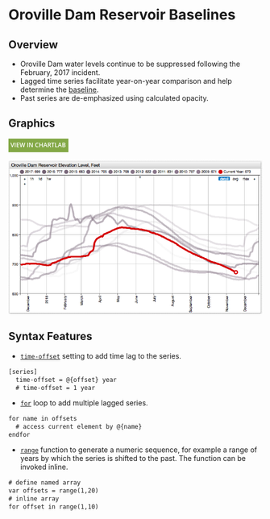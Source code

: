 # Oroville Dam Reservoir Baselines

## Overview

* Oroville Dam water levels continue to be suppressed following the February, 2017 incident.
* Lagged time series facilitate year-on-year comparison and help determine the [baseline](https://axibase.com/docs/charts/configuration/baselines.html#baselines).
* Past series are de-emphasized using calculated opacity.

## Graphics

[![View in ChartLab](../research/images/new-button.png)](https://apps.axibase.com/chartlab/e0271c06)

![](./images/oroville-dam-water-baseline.png)

## Syntax Features

* [`time-offset`](https://axibase.com/docs/charts/widgets/shared/#time-offset) setting to add time lag to the series.

```ls
[series]
  time-offset = @{offset} year
  # time-offset = 1 year
```

* [`for`](https://axibase.com/docs/charts/syntax/control-structures.html#for) loop to add multiple lagged series.

```ls
for name in offsets
  # access current element by @{name}
endfor
```

* [`range`](https://axibase.com/docs/charts/syntax/functions.html#range) function to generate a numeric sequence, for example a range of years by which the series is shifted to the past. The function can be invoked inline.

```ls
# define named array
var offsets = range(1,20)
# inline array
for offset in range(1,10)
```
